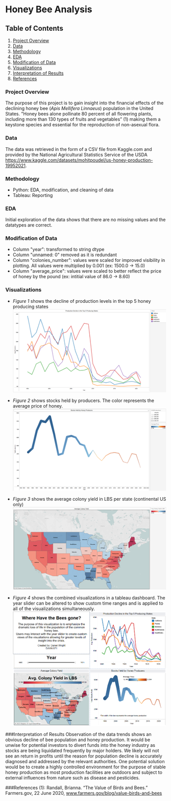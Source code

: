 # Honey Bee Analysis

## Table of Contents
1. [Project Overview](#project-overview)
2. [Data](#data)
3. [Methodology](#Methodology)
4. [EDA](#EDA)
5. [Modification of Data](#modification-of-data)
6. [Visualizations](#visualizations)
7. [Interpretation of Results](#Interpretation-of-Results)
8. [References](#References)


### Project Overview
The purpose of this project is to gain insight into the financial effects of the declining honey bee (*Apis Mellifera Linnaeus*) population in the United States. "Honey bees alone pollinate 80 percent of all flowering plants, including more than 130 types of fruits and vegetables” (1) making them a keystone species and essential for the reproduction of non-asexual flora. 


### Data
The data was retrieved in the form of a CSV file from Kaggle.com and provided by the National Agricultural Statistics Service of the USDA https://www.kaggle.com/datasets/mohitpoudel/us-honey-production-19952021.


### Methodology
- Python: EDA, modification, and cleaning of data 
- Tableau: Reporting


### EDA
Initial exploration of the data shows that there are no missing values and the datatypes are correct.


### Modification of Data
- Column "year": transformed to string dtype
- Column "unnamed: 0" removed as it is redundant
- Column "colonies_number": values were scaled for improved visibility in plotting. All values were multiplied by 0.001 (ex: 1500.0 -> 15.0)
- Column "average_price": values were scaled to better reflect the price of honey by the pound (ex: intitial value of 86.0 -> 8.60)


### Visualizations
-  *Figure 1* shows the decline of production levels in the top 5 honey producing states
![Decline of production levels](https://github.com/DanielWrightGIT/Bee-Finance-Analysis/blob/main/prod%20decline.PNG)


- *Figure 2* shows stocks held by producers. The color represents the average price of honey.
![stock](https://github.com/DanielWrightGIT/Bee-Finance-Analysis/blob/main/stocks.PNG)


- *Figure 3* shows the average colony yield in LBS per state (continental US only)
![colony yield](https://github.com/DanielWrightGIT/Bee-Finance-Analysis/blob/main/colony%20yield.PNG)


- *Figure 4* shows the combined visualizations in a tableau dashboard. The year slider can be altered to show custom time ranges and is applied to all of the visualizations simultaneously. 
![tableau viz](https://github.com/DanielWrightGIT/Bee-Finance-Analysis/blob/main/intiial.PNG)


###Interpretation of Results
Observation of the data trends shows an obvious decline of bee population and honey production. It would be unwise for potential investors to divert funds into the honey industry as stocks are being liquidated frequently by major holders. We likely will not see an return in profits until the reason for population decline is accurately diagnosed and addressed by the relevant authorities. One potential solution would be to create a highly controlled environment for the purpose of stable honey production as most production facilities are outdoors and subject to external influences from nature such as disease and pesticides. 

###References
(1): Randall, Brianna. “The Value of Birds and Bees.” Farmers.gov, 22 June 2020,
www.farmers.gov/blog/value-birds-and-bees
